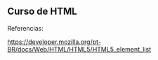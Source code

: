Curso de HTML 
-------------



Referencias:

https://developer.mozilla.org/pt-BR/docs/Web/HTML/HTML5/HTML5_element_list